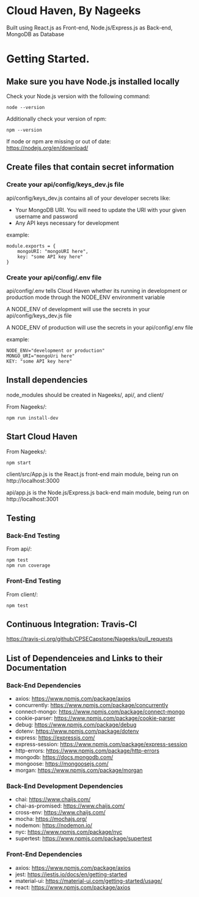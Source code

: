 # Cloud Haven, By Nageeks

Built using React.js as Front-end, Node.js/Express.js as Back-end, MongoDB as Database

# Getting Started. 

## Make sure you have Node.js installed locally

Check your Node.js version with the following command:  

    node --version 

Additionally check your version of npm:  

    npm --version 

If node or npm are missing or out of date:  
https://nodejs.org/en/download/  

## Create files that contain secret information

### Create your api/config/keys_dev.js file
api/config/keys_dev.js contains all of your developer secrets like:  

* Your MongoDB URI. You will need to update the URI with your given username and password 
* Any API keys necessary for development 


example:

    module.exports = {
        mongoURI: "mongoURI here",
        key: "some API key here"
    }

### Create your api/config/.env file
api/config/.env tells Cloud Haven whether its running in development or production mode through the NODE_ENV environment variable 

A NODE_ENV of development will use the secrets in your api/config/keys_dev.js file 

A NODE_ENV of production will use the secrets in your api/config/.env file

example:  

    NODE_ENV="development or production"
    MONGO_URI="mongoUri here"
    KEY: "some API key here"

## Install dependencies
node_modules should be created in Nageeks/, api/, and client/

From Nageeks/:

    npm run install-dev  

## Start Cloud Haven
From Nageeks/:  

    npm start 

client/src/App.js is the React.js front-end main module, being run on http://localhost:3000 

api/app.js is the Node.js/Express.js back-end main module, being run on http://localhost:3001

## Testing

### Back-End Testing
From api/:  

    npm test
    npm run coverage

### Front-End Testing
From client/:  

    npm test

## Continuous Integration: Travis-CI
https://travis-ci.org/github/CPSECapstone/Nageeks/pull_requests

## List of Dependenceies and Links to their Documentation 

### Back-End Dependencies
* axios: https://www.npmjs.com/package/axios
* concurrently: https://www.npmjs.com/package/concurrently
* connect-mongo: https://www.npmjs.com/package/connect-mongo
* cookie-parser: https://www.npmjs.com/package/cookie-parser
* debug: https://www.npmjs.com/package/debug
* dotenv: https://www.npmjs.com/package/dotenv
* express: https://expressjs.com/
* express-session: https://www.npmjs.com/package/express-session
* http-errors: https://www.npmjs.com/package/http-errors
* mongodb: https://docs.mongodb.com/
* mongoose: https://mongoosejs.com/ 
* morgan: https://www.npmjs.com/package/morgan

### Back-End Development Dependencies
* chai: https://www.chaijs.com/ 
* chai-as-promised: https://www.chaijs.com/ 
* cross-env: https://www.chaijs.com/ 
* mocha: https://mochajs.org/
* nodemon: https://nodemon.io/ 
* nyc: https://www.npmjs.com/package/nyc
* supertest: https://www.npmjs.com/package/supertest

### Front-End Dependencies
* axios: https://www.npmjs.com/package/axios
* jest: https://jestjs.io/docs/en/getting-started
* material-ui: https://material-ui.com/getting-started/usage/
* react: https://www.npmjs.com/package/axios